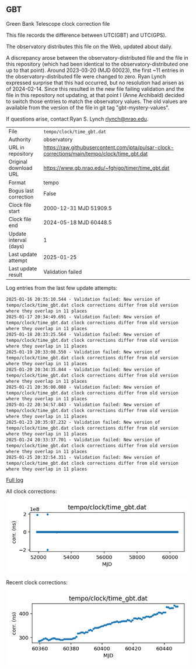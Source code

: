 
## GBT

Green Bank Telescope clock correction file

This file records the difference between UTC(GBT) and UTC(GPS).

The observatory distributes this file on the Web, updated about daily.

A discrepancy arose between the observatory-distributed file and the
file in this repository (which had been identical to the 
observatory-distributed one up to that point). Around 
2023-03-20 (MJD 60023), the first ~11 entries in the 
observatory-distributed file were changed to zero.
Ryan Lynch expressed surprise that this had occurred, but no
resolution had arisen as of 2024-02-14. Since this resulted in
the new file failing validation and the file in this repository
not updating, at that point I (Anne Archibald) decided to
switch those entries to match the observatory values. The old values
are available from the version of the file in git tag 
"gbt-mystery-values".

If questions arise, contact Ryan S. Lynch <rlynch@nrao.edu>.

|     |     |
|:--- |:--- |
| File | `tempo/clock/time_gbt.dat` |
| Authority | observatory |
| URL in repository | <https://raw.githubusercontent.com/ipta/pulsar-clock-corrections/main/tempo/clock/time_gbt.dat> |
| Original download URL | <https://www.gb.nrao.edu/~fghigo/timer/time_gbt.dat> |
| Format | tempo |
| Bogus last correction | False |
| Clock file start | 2000-12-31 MJD 51909.5 |
| Clock file end | 2024-05-18 MJD 60448.5 |
| Update interval (days) | 1 |
| Last update attempt | 2025-01-25 |
| Last update result | Validation failed |

Log entries from the last few update attempts:
```
2025-01-16 20:35:10.544 - Validation failed: New version of tempo/clock/time_gbt.dat clock corrections differ from old version where they overlap in 11 places
2025-01-17 20:34:49.691 - Validation failed: New version of tempo/clock/time_gbt.dat clock corrections differ from old version where they overlap in 11 places
2025-01-18 20:33:25.564 - Validation failed: New version of tempo/clock/time_gbt.dat clock corrections differ from old version where they overlap in 11 places
2025-01-19 20:33:08.550 - Validation failed: New version of tempo/clock/time_gbt.dat clock corrections differ from old version where they overlap in 11 places
2025-01-20 20:34:35.844 - Validation failed: New version of tempo/clock/time_gbt.dat clock corrections differ from old version where they overlap in 11 places
2025-01-21 20:36:00.088 - Validation failed: New version of tempo/clock/time_gbt.dat clock corrections differ from old version where they overlap in 11 places
2025-01-22 20:34:57.843 - Validation failed: New version of tempo/clock/time_gbt.dat clock corrections differ from old version where they overlap in 11 places
2025-01-23 20:35:07.232 - Validation failed: New version of tempo/clock/time_gbt.dat clock corrections differ from old version where they overlap in 11 places
2025-01-24 20:33:37.701 - Validation failed: New version of tempo/clock/time_gbt.dat clock corrections differ from old version where they overlap in 11 places
2025-01-25 20:32:54.311 - Validation failed: New version of tempo/clock/time_gbt.dat clock corrections differ from old version where they overlap in 11 places
```
[Full log](https://raw.githubusercontent.com/ipta/pulsar-clock-corrections/main/log/tempo/clock/time_gbt.dat.log)


All clock corrections:

![plot of all clock corrections](time_gbt.dat.png "All corrections")

Recent clock corrections:

![plot of recent clock corrections](time_gbt.dat.short.png "Recent corrections")

